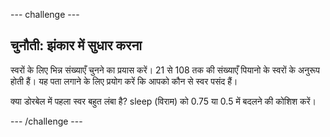 \--- challenge \---

## चुनौती: झंकार में सुधार करना

स्वरों के लिए भिन्न संख्याएँ चुनने का प्रयास करें। 21 से 108 तक की संख्याएँ पियानो के स्वरों के अनुरूप होती हैं। यह पता लगाने के लिए प्रयोग करें कि आपको कौन से स्वर पसंद हैं।

क्या डोरबेल में पहला स्वर बहुत लंबा है? sleep (विराम) को 0.75 या 0.5 में बदलने की कोशिश करें।

\--- /challenge \---